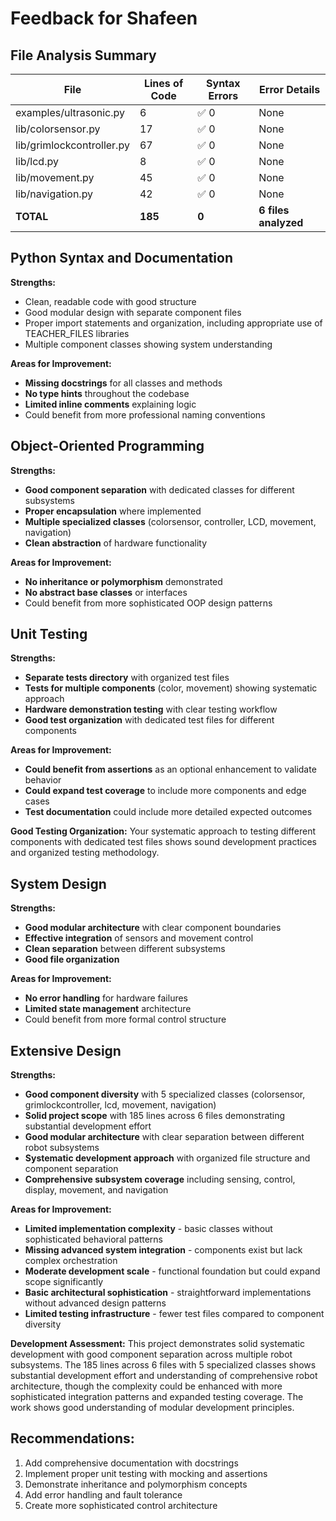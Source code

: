 # Feedback for Shafeen

## File Analysis Summary

| File | Lines of Code | Syntax Errors | Error Details |
|------|---------------|---------------|---------------|
| examples/ultrasonic.py | 6 | ✅ 0 | None |
| lib/colorsensor.py | 17 | ✅ 0 | None |
| lib/grimlockcontroller.py | 67 | ✅ 0 | None |
| lib/lcd.py | 8 | ✅ 0 | None |
| lib/movement.py | 45 | ✅ 0 | None |
| lib/navigation.py | 42 | ✅ 0 | None |
| **TOTAL** | **185** | **0** | **6 files analyzed** |

## Python Syntax and Documentation

**Strengths:**
- Clean, readable code with good structure
- Good modular design with separate component files
- Proper import statements and organization, including appropriate use of TEACHER_FILES libraries
- Multiple component classes showing system understanding

**Areas for Improvement:**
- **Missing docstrings** for all classes and methods
- **No type hints** throughout the codebase
- **Limited inline comments** explaining logic
- Could benefit from more professional naming conventions

## Object-Oriented Programming

**Strengths:**
- **Good component separation** with dedicated classes for different subsystems
- **Proper encapsulation** where implemented
- **Multiple specialized classes** (colorsensor, controller, LCD, movement, navigation)
- **Clean abstraction** of hardware functionality

**Areas for Improvement:**
- **No inheritance or polymorphism** demonstrated
- **No abstract base classes** or interfaces
- Could benefit from more sophisticated OOP design patterns

## Unit Testing

**Strengths:**
- **Separate tests directory** with organized test files
- **Tests for multiple components** (color, movement) showing systematic approach
- **Hardware demonstration testing** with clear testing workflow
- **Good test organization** with dedicated test files for different components

**Areas for Improvement:**
- **Could benefit from assertions** as an optional enhancement to validate behavior
- **Could expand test coverage** to include more components and edge cases
- **Test documentation** could include more detailed expected outcomes

**Good Testing Organization:**
Your systematic approach to testing different components with dedicated test files shows sound development practices and organized testing methodology.

## System Design

**Strengths:**
- **Good modular architecture** with clear component boundaries
- **Effective integration** of sensors and movement control
- **Clean separation** between different subsystems
- **Good file organization**

**Areas for Improvement:**
- **No error handling** for hardware failures
- **Limited state management** architecture
- Could benefit from more formal control structure

## Extensive Design

**Strengths:**
- **Good component diversity** with 5 specialized classes (colorsensor, grimlockcontroller, lcd, movement, navigation)
- **Solid project scope** with 185 lines across 6 files demonstrating substantial development effort
- **Good modular architecture** with clear separation between different robot subsystems
- **Systematic development approach** with organized file structure and component separation
- **Comprehensive subsystem coverage** including sensing, control, display, movement, and navigation

**Areas for Improvement:**
- **Limited implementation complexity** - basic classes without sophisticated behavioral patterns
- **Missing advanced system integration** - components exist but lack complex orchestration
- **Moderate development scale** - functional foundation but could expand scope significantly
- **Basic architectural sophistication** - straightforward implementations without advanced design patterns
- **Limited testing infrastructure** - fewer test files compared to component diversity

**Development Assessment:**
This project demonstrates solid systematic development with good component separation across multiple robot subsystems. The 185 lines across 6 files with 5 specialized classes shows substantial development effort and understanding of comprehensive robot architecture, though the complexity could be enhanced with more sophisticated integration patterns and expanded testing coverage. The work shows good understanding of modular development principles.

## Recommendations:
1. Add comprehensive documentation with docstrings
2. Implement proper unit testing with mocking and assertions
3. Demonstrate inheritance and polymorphism concepts
4. Add error handling and fault tolerance
5. Create more sophisticated control architecture
